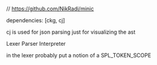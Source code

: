 // https://github.com/NikRadi/minic

dependencies: [ckg, cj]

cj is used for json parsing just for visualizing the ast

Lexer 
Parser
Interpreter

in the lexer probably put a notion of a SPL_TOKEN_SCOPE